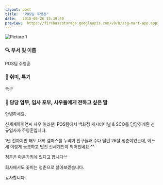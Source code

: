 ```yaml
---
layout: post
title:  "POS팀 주영훈"
date:   2018-06-26 15:39:40
preview:  https://firebasestorage.googleapis.com/v0/b/ssg-mart-app.appspot.com/o/%EB%8F%99%EA%B8%B0%EC%82%AC%EC%A7%84%2F191926.jpg?alt=media&token=de677845-d2d3-4644-bd20-fb91189fd865
---
```


![Picture 1](https://firebasestorage.googleapis.com/v0/b/ssg-mart-app.appspot.com/o/%EB%8F%99%EA%B8%B0%EC%82%AC%EC%A7%84%2F191926.jpg?alt=media&token=de677845-d2d3-4644-bd20-fb91189fd865)


### 🔍 **부서 및 이름**
    
   POS팀 주영훈

### 🔔 **취미, 특기**

   축구

### 🔔 **담당 업무, 입사 포부, 사우들에게 전하고 싶은 말**
 
   안녕하세요. 
    
   신세계아이앤씨 사우 여러분! POS팀에서 백화점 캐시터미널 & SCO를 담당하게된 신규입사자 주영훈입니다. 
    
   1년 전까지만 해도 대학 캠퍼스를 누비며 친구들과 수다 떨던 26살 청춘이었는데, 어느새 이렇게 늠름하고 멋진 신세계인이 되어있네요.^^ 
    
   청춘은 마음가짐에 있다고 합니다^^
     
   회사에서도 꽃피는 청춘으로 살아보겠습니다.
     
   감사합니다.